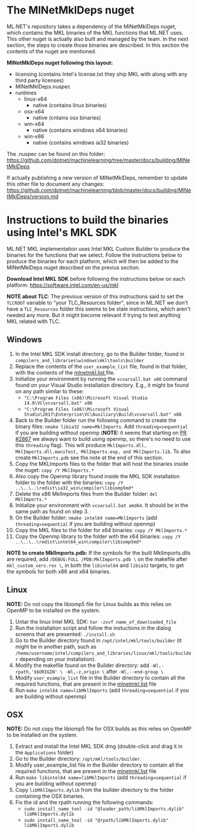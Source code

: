# The MlNetMklDeps nuget
ML.NET's repository takes a dependency of the MlNetMklDeps nuget, which contains the MKL binaries of the MKL functions that ML.NET uses. This other nuget is actually also built and managed by the team. In the next section, the steps to create those binaries are described. In this section the contents of the nuget are mentioned.

**MlNetMklDeps nuget following this layout:**
* licensing (contains Intel's license.txt they ship MKL with along with any third party licenses)
* MlNetMklDeps.nuspec
* runtimes
   * linux-x64
      * native (contains linux binaries)
   * osx-x64
      * native (cntains osx binaries)
   * win-x64
      * native (contains windows x64 binaries)
   * win-x86
      * native (contains windows ia32 binaries)

The .nuspec can be found on this folder:
https://github.com/dotnet/machinelearning/tree/master/docs/building/MlNetMklDeps

If actually publishing a new version of MlNetMklDeps, remember to update this other file to document any changes:
https://github.com/dotnet/machinelearning/blob/master/docs/building/MlNetMklDeps/version.md

# Instructions to build the binaries using Intel's MKL SDK
ML.NET MKL implementation uses Intel MKL Custom Builder to produce the binaries for the functions that we select. Follow the instructions below to produce the binaries for each platform, which will then be added to the MlNetMklDeps nuget described on the previus section.

**Download Intel MKL SDK** before following the instructions below on each platform:
https://software.intel.com/en-us/mkl

**NOTE about TLC**: The previous version of this instructions said to set the `TLCROOT` variable to "your TLC_Resources folder", since in ML.NET we don't have a `TLC_Resources` folder this seems to be stale instructions, which aren't needed any more. But it might become relevant if trying to test anything MKL related with TLC.

## Windows

1. In the Intel MKL SDK install directory, go to the Builder folder, found in `compilers_and_libraries\windows\mkl\tools\builder`
2. Replace the contents of the `user_example_list` file, found in that folder, with the contents of the [mlnetmkl.list
](mlnetmkl.list) file.
3. Initialize your environment by running the `vcvarsall.bat x86` command found on your Visual Studio installation directory. E.g., it might be found on any path similar to these:
   * `"C:\Program Files (x86)\Microsoft Visual Studio 14.0\VC\vcvarsall.bat" x86`
   * `"C:\Program Files (x86)\Microsoft Visual Studio\2017\Enterprise\VC\Auxiliary\Build\vcvarsall.bat" x86`
4. Back to the Builder folder run the following command to create the binary files:
`nmake libia32 name=MklImports`. Add `threading=sequential` if you are building without openmp (**NOTE:** it seems that starting on [PR #2867](https://github.com/dotnet/machinelearning/pull/2867) we always want to build using openmp, so there's no need to use this `threading` flag). This will produce `MklImports.dll, MklImports.dll.manifest, MklImports.exp, and MklImports.lib`. To also create `MklImports.pdb` see the note at the end of this section.
5. Copy the MKLImports files to the folder that will host the binaries inside the nuget: `copy /Y MklImports.*`
6. Also copy the Openmp library found inside the MKL SDK installation folder to the folder with the binaries:  `copy /Y ..\..\..\redist\ia32_win\compiler\libiomp5md*`
7. Delete the x86 MklImports files from the Builder folder: `del MklImports.*`
8. Initialize your environment with `vcvarsall.bat amd64`. It should be in the same path as found on step 3.
9. On the Builder folder: `nmake intel64 name=MklImports` (add `threading=sequential` if you are building without openmp)
10. Copy the MKL files to the folder for x64 binaries: `copy /Y MklImports.*`
11. Copy the Openmp library to the folder with the x64 binaries:  `copy /Y ..\..\..\redist\intel64_win\compiler\libiomp5md* `

**NOTE to create MklImports.pdb:** If the symbols for the built MklImports.dlls are required, add `/DEBUG:FULL /PDB:MklImports.pdb \` on the makefile after `mkl_custom_vers.res \`, in both the `libintel64` and `libia32` targets, to get the symbols for both x86 and x64 binaries.

## Linux
**NOTE:** Do not copy the libiomp5 file for Linux builds as this relies on OpenMP to be installed on the system.
1. Untar the linux Intel MKL SDK: `tar -zxvf name_of_downloaded_file`
2. Run the installation script and follow the instuctions in the dialog screens that are presented: `./install.sh`
3. Go to the Builder directory found in `/opt/intel/mkl/tools/builder` (it might be in another path, such as `/home/username/intel/compilers_and_libraries/linux/mkl/tools/builder` depending on your installation).
4. Modify the makefile found on the Builder directory: add `-Wl,-rpath,'$$ORIGIN' \ -Wl,-z,origin \`  after `-Wl,--end-group \`
5. Modify `user_example_list` file in the Builder directory to contain all the required functions, that are present in the [mlnetmkl.list](mlnetmkl.list) file
6. Run `make intel64 name=libMklImports` (add `threading=sequential` if you are building without openmp)

## OSX
**NOTE:** Do not copy the libiomp5 file for OSX builds as this relies on OpenMP to be installed on the system.
1. Extract and install the Intel MKL SDK dmg (double-click and drag it in the `Applications` folder)
2. Go to the Builder directory: `/opt/mkl/tools/builder`.
3. Modify user_example_list file in the Builder directory to contain all the required functions, that are present in the [mlnetmkl.list](mlnetmkl.list) file
4. Run `make libintel64 name=libMklImports` (add `threading=sequential` if you are building without openmp)
5. Copy `libMklImports.dylib` from the builder directory to the folder containing the OSX binaries.
6. Fix the id and the rpath running the following commands:
   * `sudo install_name_tool -id "@loader_path/libMklImports.dylib" libMklImports.dylib` 
   * `sudo install_name_tool -id "@rpath/libMklImports.dylib" libMklImports.dylib`